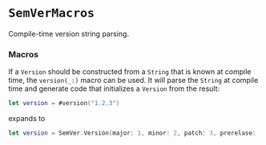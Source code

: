 # ``SemVerMacros``

Compile-time version string parsing.

### Macros

If a `Version` should be constructed from a `String` that is known at compile time, the ``version(_:)`` macro can be used.
It will parse the `String` at compile time and generate code that initializes a `Version` from the result:

```swift
let version = #version("1.2.3")
```

expands to

```swift
let version = SemVer.Version(major: 1, minor: 2, patch: 3, prerelase: [], metadata: [])
```
